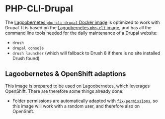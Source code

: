 # PHP-CLI-Drupal

The [Lagoobernetes `php-cli-drupal` Docker image](https://github.com/amazeeio/lagoobernetes/blob/master/images/php/cli-drupal/Dockerfile) is optimized to work with Drupal. It is based on the [Lagoobernetes `php-cli` image](./), and has all the command line tools needed for the daily maintenance of a Drupal website:

* `drush`
* `drupal console`
* `drush launcher` \(which will fallback to Drush 8 if there is no site installed Drush found\)

## Lagoobernetes & OpenShift adaptions

This image is prepared to be used on Lagoobernetes, which leverages OpenShift. There are therefore some things already done:

* Folder permissions are automatically adapted with [`fix-permissions`](https://github.com/sclorg/s2i-base-container/blob/master/core/root/usr/bin/fix-permissions), so this image will work with a random user, and therefore also on OpenShift.

